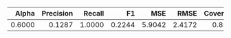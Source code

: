 |   Alpha |   Precision |   Recall |     F1 |    MSE |   RMSE |   Coverage |   Diversity |
|--------:|------------:|---------:|-------:|-------:|-------:|-----------:|------------:|
|  0.6000 |      0.1287 |   1.0000 | 0.2244 | 5.9042 | 2.4172 |     0.8500 |      0.9531 |
